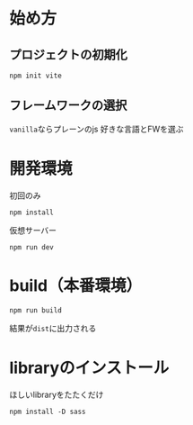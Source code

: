 # 始め方
## プロジェクトの初期化
```
npm init vite
```

## フレームワークの選択
`vanilla`ならプレーンのjs
好きな言語とFWを選ぶ


# 開発環境
初回のみ
```
npm install
```
仮想サーバー
```
npm run dev
```

# build（本番環境）
```
npm run build
```
結果が`dist`に出力される

# libraryのインストール
ほしいlibraryをたたくだけ
```
npm install -D sass
```

